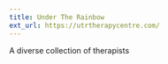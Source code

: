 ```yaml
---
title: Under The Rainbow
ext_url: https://utrtherapycentre.com/
---
```

A diverse collection of therapists
